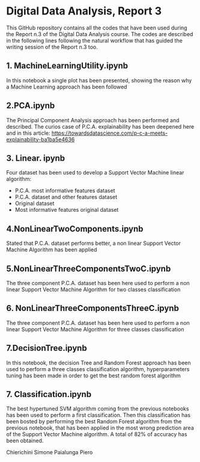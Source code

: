 # Digital Data Analysis, Report 3

This GitHub repository contains all the codes that have been used during the Report n.3 of the Digital Data Analysis course.
The codes are described in the following lines following the natural workflow that has guided the writing session of the Report n.3 too. 
## 1. MachineLearningUtility.ipynb
In this notebook a single plot has been presented, showing the reason why a Machine Learning approach has been followed
## 2.PCA.ipynb
The Principal Component Analysis approach has been performed and described. The curios case of P.C.A. explainability has been deepened here and in this article:
https://towardsdatascience.com/p-c-a-meets-explainability-ba1ba5e4636
## 3. Linear. ipynb
Four dataset has been used to develop a Support Vector Machine linear algorithm:
* P.C.A. most informative features dataset
* P.C.A. dataset and other features dataset
* Original dataset
* Most informative features original dataset 
## 4.NonLinearTwoComponents.ipynb
Stated that P.C.A. dataset performs better, a non linear Support Vector Machine Algorithm has been applied
## 5.NonLinearThreeComponentsTwoC.ipynb
The three component P.C.A. dataset has been here used to perform a non linear Support Vector Machine Algorithm for two classes classification
## 6. NonLinearThreeComponentsThreeC.ipynb
The three component P.C.A. dataset has been here used to perform a non linear Support Vector Machine Algorithm for three classes classification
## 7.DecisionTree.ipynb
In this notebook, the decision Tree and Random Forest approach has been used to perform a three classes classification algorithm, hyperparameters tuning has been made in order to get the best random forest algorithm
## 7. Classification.ipynb
The best hypertuned SVM algorithm coming from the previous notebooks has been used to perform a first classification. Then this classification has been bosted by performing the best Random Forest algorithm from the previous notebook, that has been applied in the most wrong prediction area of the Support Vector Machine algorithm. A total of 82% of accuracy has been obtained.

Chierichini Simone
Paialunga Piero
